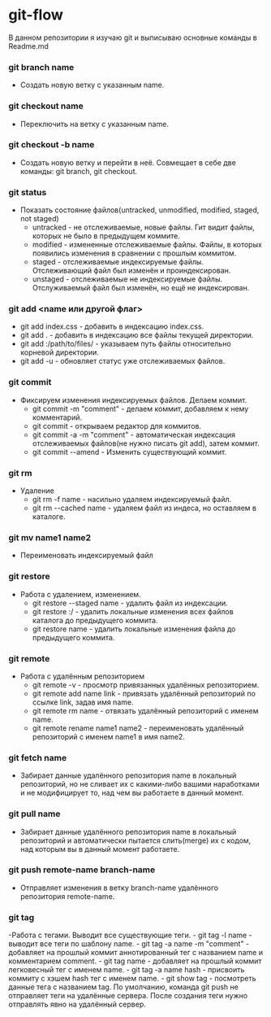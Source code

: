 # git-flow
В данном репозитории я изучаю git и выписываю основные команды в Readme.md
### git branch name
  - Создать новую ветку с указанным name.
  
### git checkout name
  - Переключить на ветку с указанным name.
  
### git checkout -b name
  - Создать новую ветку и перейти в неё. Совмещает в себе две команды: git branch, git checkout.
  
### git status
  - Показать состояние файлов(untracked, unmodified, modified, staged, not staged)
     - untracked - не отслеживаемые, новые файлы. Гит видит файлы, которых не было в предыдущем коммите.
     - modified - измененные отслеживаемые файлы. Файлы, в которых появились изменения в сравнении с прошлым коммитом.
     - staged - отслеживаемые индексируемые файлы. Отслеживающий файл был изменён и проиндексирован.
     - unstaged - отслеживаемые не индексируемые файлы. Отслуживаемый файл был изменён, но ещё не индексирован.
  
### git add <name или другой флаг>
  - git add index.css - добавить в индексацию index.css.
  - git add . - добавить в индексацию все файлы текущей директории.
  - git add :/path/to/files/ - указываем путь файлы относительно корневой директории.
  - git add -u - обновляет статус уже отслеживаемых файлов.
 
### git commit 
  - Фиксируем изменения индексируемых файлов. Делаем коммит.
    - git commit -m "comment" - делаем коммит, добавляем к нему комментарий.
    - git commit - открываем редактор для коммитов.
    - git commit -a -m "comment" - автоматическая индексация отслеживаемых файлов(не нужно писать git add), затем коммит.
    - git commit --amend - Изменить существующий коммит.

### git rm
  - Удаление
    - git rm -f name - насильно удаляем индексируемый файл.
    - git rm --cached name - удаляем файл из индеса, но оставляем в каталоге.
    
### git mv name1 name2
  - Переименовать индексируемый файл

### git restore
   - Работа с удалением, изменением.
     - git restore --staged name - удалить файл из индексации.
     - git restore :/ - удалить локальные изменения всех файлов каталога до предыдущего коммита.
     - git restore name - удалить локальные изменения файла до предыдущего коммита.
     
### git remote
  - Работа с удалённым репозиторием
    - git remote -v - просмотр привязанных удалённых репозиторием.
    - git remote add name link - привязать удалённый репозиторий по ссылке link, задав имя name.
    - git remote rm name - отвязать удалённый репозиторий с именем name.
    - git remote rename name1 name2 - переименовать удалённый репозиторий с именем name1 в имя name2.
    
### git fetch name
  -  Забирает данные удалённого репозитория name в локальный репозиторий, 
     но не сливает их с какими-либо вашими наработками и не модифицирует то,
     над чем вы работаете в данный момент.
  
### git pull name
  - Забирает данные удалённого репозитория name в локальный репозиторий и автоматически пытается слить(merge) их с кодом,
    над которым вы в данный момент работаете.
  
### git push remote-name branch-name
  - Отправляет изменения в ветку branch-name удалённого репозитория remote-name.

### git tag
  -Работа с тегами. Выводит все существующие теги.
    - git tag -l name - выводит все теги по шаблону name.
    - git tag -a name -m "comment" - добавляет на прошлый коммит аннотированный тег с названием name и комментарием comment.
    - git tag name - добавляет на прошлый коммит легковесный тег с именем name.
    - git tag -a name hash - присвоить коммиту с хэшем hash тег с именем name.
    - git show tag - посмотреть данные тега с названием tag.
    По умолчанию, команда git push не отправляет теги на удалённые сервера. После создания теги нужно отправлять явно на удалённый сервер.
    
    
    


  






  
  
  
  
